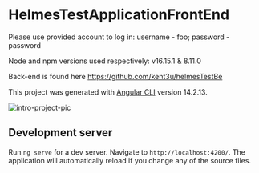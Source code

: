# HelmesTestApplicationFrontEnd

Please use provided account to log in: username - foo; password - password

Node and npm versions used respectively: v16.15.1 & 8.11.0

Back-end is found here https://github.com/kent3u/helmesTestBe

This project was generated with [Angular CLI](https://github.com/angular/angular-cli) version 14.2.13.

![intro-project-pic](https://private-user-images.githubusercontent.com/105932495/312638672-706807c2-a86f-4458-97c6-684de5a56d1e.JPG?jwt=eyJhbGciOiJIUzI1NiIsInR5cCI6IkpXVCJ9.eyJpc3MiOiJnaXRodWIuY29tIiwiYXVkIjoicmF3LmdpdGh1YnVzZXJjb250ZW50LmNvbSIsImtleSI6ImtleTUiLCJleHAiOjE3MTA3MDg5OTcsIm5iZiI6MTcxMDcwODY5NywicGF0aCI6Ii8xMDU5MzI0OTUvMzEyNjM4NjcyLTcwNjgwN2MyLWE4NmYtNDQ1OC05N2M2LTY4NGRlNWE1NmQxZS5KUEc_WC1BbXotQWxnb3JpdGhtPUFXUzQtSE1BQy1TSEEyNTYmWC1BbXotQ3JlZGVudGlhbD1BS0lBVkNPRFlMU0E1M1BRSzRaQSUyRjIwMjQwMzE3JTJGdXMtZWFzdC0xJTJGczMlMkZhd3M0X3JlcXVlc3QmWC1BbXotRGF0ZT0yMDI0MDMxN1QyMDUxMzdaJlgtQW16LUV4cGlyZXM9MzAwJlgtQW16LVNpZ25hdHVyZT00MTk2Mjg2NTRjZjliMWRkODIxYmZmM2U5OTA1NGI4MWViZjc4OTk4MjFmZjZhYmZlYmU5NzgxNTdmMTU0ZGU3JlgtQW16LVNpZ25lZEhlYWRlcnM9aG9zdCZhY3Rvcl9pZD0wJmtleV9pZD0wJnJlcG9faWQ9MCJ9.dSpoQxC4MBgsOjb13HhCAakhGe9QQsfd3xieTeI7n9s)

## Development server

Run `ng serve` for a dev server. Navigate to `http://localhost:4200/`. The application will automatically reload if you change any of the source files.
